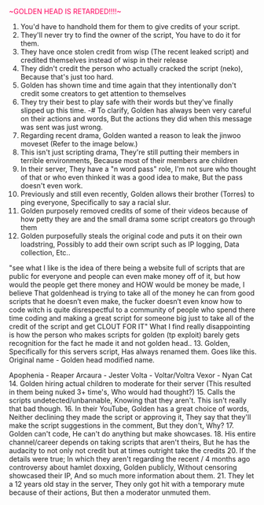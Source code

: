 <font color="#FF005D">~GOLDEN HEAD IS RETARDED!!!!~</font>

1. You'd have to handhold them for them to give credits of your script.
2. They'll never try to find the owner of the script, You have to do it for them.
3. They have once stolen credit from wisp (The recent leaked script) and credited themselves instead of wisp in their release 
4. They didn't credit the person who actually cracked the script (neko), Because that's just too hard.
5. Golden has shown time and time again that they intentionally don't credit some creators to get attention to themselves 
6. They try their best to play safe with their words but they've finally slipped up this time.
-# To clarify, Golden has always been very careful on their actions and words, But the actions they did when this message was sent was just wrong.
7. Regarding recent drama, Golden wanted a reason to leak the jinwoo moveset (Refer to the image below.)
8. This isn't just scripting drama, They're still putting their members in terrible environments, Because most of their members are children
9. In their server, They have a "n word pass" role, I'm not sure who thought of that or who even thinked it was a good idea to make, But the pass doesn't even work.
10. Previously and still even recently, Golden allows their brother (Torres) to ping everyone, Specifically to say a racial slur.
11. Golden purposely removed credits of some of their videos because of how petty they are and the small drama some script creators go through them
12. Golden purposefully steals the original code and puts it on their own loadstring, Possibly to add their own script such as IP logging, Data collection, Etc..

"see what I like is the idea of there being a website full of scripts that are public for everyone and people can even make money off of it, but how would the people get there money and HOW would be money be made, I believe That goldenhead is trying to take all of the money he can from good scripts that he doesn’t even make, the fucker doesn’t even know how to code witch is quite disrespectful to a community of people who spend there time coding and making a great script for someone big just to take all of the credit of the script and get CLOUT FOR IT"
What I find really disappointing is how the person who makes scripts for golden (tp exploit) barely gets recognition for the fact he made it and not golden head..
13. Golden, Specifically for this servers script, Has always renamed them.
Goes like this.
Original name - Golden head modified name.

Apophenia - Reaper
Arcaura - Jester
Volta - Voltar/Voltra
Vexor - Nyan Cat
14. Golden hiring actual children to moderate for their server (This resulted in them being nuked 3+ time's, Who would had thought?)
15. Calls the scripts undetected/unbannable, Knowing that they aren't. This isn't really that bad though.
16. In their YouTube, Golden has a great choice of words, Neither declining they made the script or approving it, They say that they'll make the script suggestions in the comment, But they don't, Why?
17. Golden can't code, He can't do anything but make showcases.
18. His entire channel/career depends on taking scripts that aren't theirs, But he has the audacity to not only not credit but at times outright take the credits
20. If the details were true; In which they aren't regarding the recent / 4 months ago controversy about hamlet doxxing, Golden publicly, Without censoring showcased their IP, And so much more information about them.
21. They let a 12 years old stay in the server, They only got hit with a temporary mute because of their actions, But then a moderator unmuted them.
